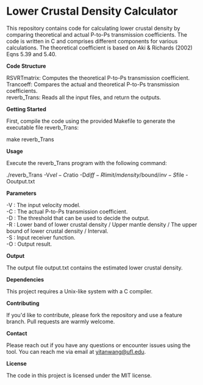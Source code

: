 # Lower Crustal Density Calculator

This repository contains code for calculating lower crustal density by comparing theoretical and actual P-to-Ps transmission coefficients. The code is written in C and comprises different components for various calculations. The theoretical coefficient is based on Aki & Richards (2002) Eqns 5.39 and 5.40.

**Code Structure**

RSVRTmatrix: Computes the theoretical P-to-Ps transmission coefficient.  
Trancoeff: Compares the actual and theoretical P-to-Ps transmission coefficients.  
reverb_Trans: Reads all the input files, and return the outputs.  

__Getting Started__

First, compile the code using the provided Makefile to generate the executable file reverb_Trans:

make reverb_Trans

__Usage__

Execute the reverb_Trans program with the following command:

./reverb_Trans -V$vel -C$ratio -D$diff -R$limit/$mdensity/$bound/$inv -S$file -Ooutput.txt

__Parameters__

-V : The input velocity model.  
-C : The actual P-to-Ps transmission coefficient.  
-D : The threshold that can be used to decide the output.  
-R : Lower band of lower crustal density / Upper mantle density / The upper bound of lower crustal density / Interval.  
-S : Input receiver function.  
-O : Output result.  

__Output__

The output file output.txt contains the estimated lower crustal density.

__Dependencies__

This project requires a Unix-like system with a C compiler.

__Contributing__

If you'd like to contribute, please fork the repository and use a feature branch. Pull requests are warmly welcome.

__Contact__

Please reach out if you have any questions or encounter issues using the tool. You can reach me via email at yitanwang@ufl.edu.

__License__

The code in this project is licensed under the MIT license.
